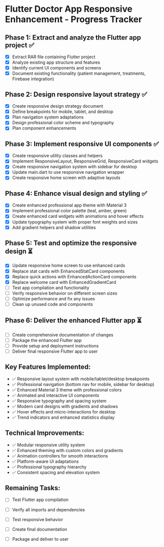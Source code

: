 # Flutter Doctor App Responsive Enhancement - Progress Tracker

## Phase 1: Extract and analyze the Flutter app project ✅
- [x] Extract RAR file containing Flutter project
- [x] Analyze existing app structure and features
- [x] Identify current UI components and screens
- [x] Document existing functionality (patient management, treatments, Firebase integration)

## Phase 2: Design responsive layout strategy ✅
- [x] Create responsive design strategy document
- [x] Define breakpoints for mobile, tablet, and desktop
- [x] Plan navigation system adaptations
- [x] Design professional color scheme and typography
- [x] Plan component enhancements

## Phase 3: Implement responsive UI components ✅
- [x] Create responsive utility classes and helpers
- [x] Implement ResponsiveLayout, ResponsiveGrid, ResponsiveCard widgets
- [x] Create responsive navigation system with sidebar for desktop
- [x] Update main.dart to use responsive navigation wrapper
- [x] Create responsive home screen with adaptive layouts

## Phase 4: Enhance visual design and styling ✅
- [x] Create enhanced professional app theme with Material 3
- [x] Implement professional color palette (teal, amber, green)
- [x] Create enhanced card widgets with animations and hover effects
- [x] Update typography system with proper font weights and sizes
- [x] Add gradient helpers and shadow utilities

## Phase 5: Test and optimize the responsive design ⏳
- [x] Update responsive home screen to use enhanced cards
- [x] Replace stat cards with EnhancedStatCard components
- [x] Replace quick actions with EnhancedActionCard components
- [x] Replace welcome card with EnhancedGradientCard
- [ ] Test app compilation and functionality
- [ ] Verify responsive behavior on different screen sizes
- [ ] Optimize performance and fix any issues
- [ ] Clean up unused code and components

## Phase 6: Deliver the enhanced Flutter app ⏳
- [ ] Create comprehensive documentation of changes
- [ ] Package the enhanced Flutter app
- [ ] Provide setup and deployment instructions
- [ ] Deliver final responsive Flutter app to user

## Key Features Implemented:
- ✅ Responsive layout system with mobile/tablet/desktop breakpoints
- ✅ Professional navigation (bottom nav for mobile, sidebar for desktop)
- ✅ Enhanced Material 3 theme with professional colors
- ✅ Animated and interactive UI components
- ✅ Responsive typography and spacing system
- ✅ Modern card designs with gradients and shadows
- ✅ Hover effects and micro-interactions for desktop
- ✅ Trend indicators and enhanced statistics display

## Technical Improvements:
- ✅ Modular responsive utility system
- ✅ Enhanced theming with custom colors and gradients
- ✅ Animation controllers for smooth interactions
- ✅ Platform-aware UI adaptations
- ✅ Professional typography hierarchy
- ✅ Consistent spacing and elevation system

## Remaining Tasks:
- [ ] Test Flutter app compilation
- [ ] Verify all imports and dependencies
- [ ] Test responsive behavior
- [ ] Create final documentation
- [ ] Package and deliver to user

